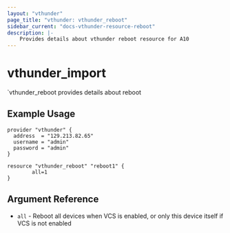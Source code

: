 ```yaml
---
layout: "vthunder"
page_title: "vthunder: vthunder_reboot"
sidebar_current: "docs-vthunder-resource-reboot"
description: |-
    Provides details about vthunder reboot resource for A10
---
```


# vthunder\_import

`vthunder_reboot provides details about reboot
## Example Usage


```hcl
provider "vthunder" {
  address  = "129.213.82.65"
  username = "admin"
  password = "admin"
}

resource "vthunder_reboot" "reboot1" {
		all=1 
}
```

## Argument Reference

* `all` - Reboot all devices when VCS is enabled, or only this device itself if VCS is not enabled


